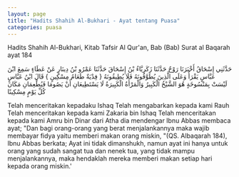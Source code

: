 ```yaml
---
layout: page
title: "Hadits Shahih Al-Bukhari - Ayat tentang Puasa"
categories: puasa
---
```


Hadits Shahih Al-Bukhari, Kitab Tafsir Al Qur'an, Bab (Bab) Surat al Baqarah ayat 184

<p class="arab">
حَدَّثَنِي إِسْحَاقُ أَخْبَرَنَا رَوْحٌ حَدَّثَنَا زَكَرِيَّاءُ بْنُ إِسْحَاقَ حَدَّثَنَا عَمْرُو بْنُ دِينَارٍ عَنْ عَطَاءٍ سَمِعَ ابْنَ عَبَّاسٍ يَقْرَأُ وَعَلَى الَّذِينَ يُطَوَّقُونَهُ فَلَا يُطِيقُونَهُ { فِدْيَةٌ طَعَامُ مِسْكِينٍ } قَالَ ابْنُ عَبَّاسٍ لَيْسَتْ بِمَنْسُوخَةٍ هُوَ الشَّيْخُ الْكَبِيرُ وَالْمَرْأَةُ الْكَبِيرَةُ لَا يَسْتَطِيعَانِ أَنْ يَصُومَا فَيُطْعِمَانِ مَكَانَ كُلِّ يَوْمٍ مِسْكِينًا
</p>

Telah menceritakan kepadaku Ishaq Telah mengabarkan kepada kami Rauh Telah menceritakan kepada kami Zakaria bin Ishaq Telah menceritakan kepada kami Amru bin Dinar dari Atha dia mendengar Ibnu Abbas membaca ayat; "Dan bagi orang-orang yang berat menjalankannya maka wajib membayar fidya yaitu memberi makan orang miskin, "(QS. Albaqarah 184), Ibnu Abbas berkata; Ayat ini tidak dimanshukh, namun ayat ini hanya untuk orang yang sudah sangat tua dan nenek tua, yang tidak mampu menjalankannya, maka hendaklah mereka memberi makan setiap hari kepada orang miskin.'



<!-- https://www.hadits.id/hadits/bukhari/4145 -->